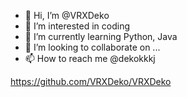 - 👋 Hi, I’m @VRXDeko
- 👀 I’m interested in coding 
- 🌱 I’m currently learning Python, Java
- 💞️ I’m looking to collaborate on ...
- 📫 How to reach me @dekokkkj 

<!---
VRXDeko/VRXDeko is a ✨ special ✨ repository because its `README.md` (this file) appears on your GitHub profile.
You can click the Preview link to take a look at your changes.
--->
https://github.com/VRXDeko/VRXDeko
